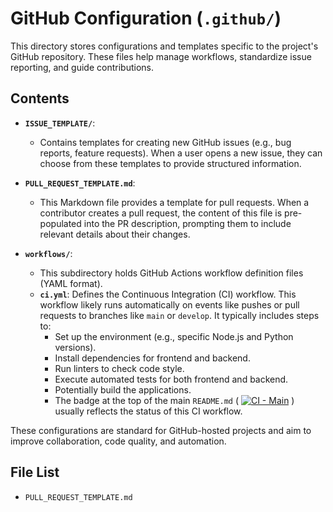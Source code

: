 # GitHub Configuration (`.github/`)

This directory stores configurations and templates specific to the project's GitHub repository. These files help manage workflows, standardize issue reporting, and guide contributions.

## Contents

-   **`ISSUE_TEMPLATE/`**:
    -   Contains templates for creating new GitHub issues (e.g., bug reports, feature requests). When a user opens a new issue, they can choose from these templates to provide structured information.

-   **`PULL_REQUEST_TEMPLATE.md`**:
    -   This Markdown file provides a template for pull requests. When a contributor creates a pull request, the content of this file is pre-populated into the PR description, prompting them to include relevant details about their changes.

-   **`workflows/`**:
    -   This subdirectory holds GitHub Actions workflow definition files (YAML format).
    -   **`ci.yml`**: Defines the Continuous Integration (CI) workflow. This workflow likely runs automatically on events like pushes or pull requests to branches like `main` or `develop`. It typically includes steps to:
        -   Set up the environment (e.g., specific Node.js and Python versions).
        -   Install dependencies for frontend and backend.
        -   Run linters to check code style.
        -   Execute automated tests for both frontend and backend.
        -   Potentially build the applications.
        -   The badge at the top of the main `README.md` ( [![CI - Main](...ci.yml/badge.svg...)](...ci.yml) ) usually reflects the status of this CI workflow.

These configurations are standard for GitHub-hosted projects and aim to improve collaboration, code quality, and automation. 

<!-- File List Start -->
## File List

- `PULL_REQUEST_TEMPLATE.md`

<!-- File List End -->
